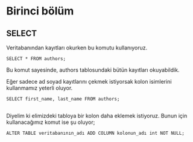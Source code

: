 # Birinci bölüm

## SELECT

Veritabanından kayıtları okurken bu komutu kullanıyoruz. 

`SELECT * FROM authors;`

 Bu komut sayesinde, authors tablosundaki bütün kayıtları okuyabildik.

Eğer sadece ad soyad kayıtlarını çekmek istiyorsak kolon isimlerini kullanmamız yeterli oluyor. 

`SELECT first_name, last_name FROM authors;`



## 

Diyelim ki elimizdeki tabloya bir kolon daha eklemek istiyoruz. Bunun için kullanacağımız komut ise şu oluyor;

`ALTER TABLE veritabanının_adı ADD COLUMN kolonun_adı int NOT NULL;`





